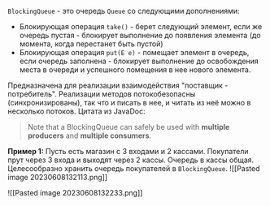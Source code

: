
`BlockingQueue` - это очередь `Queue` со следующими дополнениями:

- Блокирующая операция `take()` - берет следующий элемент, если же очередь пустая - блокирует выполнение до появления элемента (до момента, когда перестанет быть пустой)
- Блокирующая операция `put(E e)` - помещает элемент в очередь, если очередь заполнена - блокирует выполнение до освобождения места в очереди и успешного помещения в нее нового элемента.

Предназначена для реализации взаимодействия "поставщик - потребитель". Реализации методов потокобезопасны (синхронизированы), так что и писать в нее, и читать из неё можно в несколько потоков. Цитата из JavaDoc:

> Note that a BlockingQueue can safely be used with **multiple producers** and **multiple consumers**.

**Пример 1:** Пусть есть магазин с 3 входами и 2 кассами. Покупатели прут через 3 входа и выходят через 2 кассы. Очередь в кассы общая. Целесообразно хранить очередь покупателей в `BlockingQueue`.
![[Pasted image 20230608132113.png]]

![[Pasted image 20230608132233.png]]


